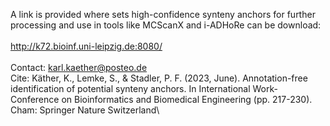 A link is provided where sets high-confidence synteny anchors for further processing and use in tools like MCScanX and i-ADHoRe can be download:\
\
http://k72.bioinf.uni-leipzig.de:8080/
\
\
Contact:    karl.kaether@posteo.de\
Cite:   Käther, K., Lemke, S., & Stadler, P. F. (2023, June). Annotation-free identification of potential synteny anchors. In International Work-Conference on Bioinformatics and Biomedical Engineering (pp. 217-230). Cham: Springer Nature Switzerland\

